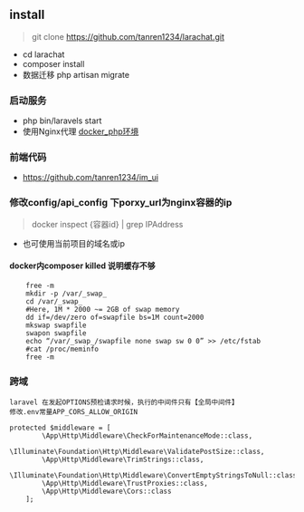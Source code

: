 ## install

>git clone https://github.com/tanren1234/larachat.git

- cd larachat
- composer install 
- 数据迁移 php artisan migrate
### 启动服务
- php bin/laravels start
- 使用Nginx代理 [docker_php环境](https://github.com/tanren1234/docker_php_env)


### 前端代码
- https://github.com/tanren1234/im_ui


### 修改config/api_config 下porxy_url为nginx容器的ip 
> docker inspect {容器id} | grep IPAddress
- 也可使用当前项目的域名或ip


#### docker内composer killed 说明缓存不够
```
    free -m
    mkdir -p /var/_swap_
    cd /var/_swap_
    #Here, 1M * 2000 ~= 2GB of swap memory
    dd if=/dev/zero of=swapfile bs=1M count=2000
    mkswap swapfile
    swapon swapfile
    echo “/var/_swap_/swapfile none swap sw 0 0” >> /etc/fstab
    #cat /proc/meminfo
    free -m
```

### 跨域
```
laravel 在发起OPTIONS预检请求时候，执行的中间件只有【全局中间件】
修改.env常量APP_CORS_ALLOW_ORIGIN

protected $middleware = [
        \App\Http\Middleware\CheckForMaintenanceMode::class,
        \Illuminate\Foundation\Http\Middleware\ValidatePostSize::class,
        \App\Http\Middleware\TrimStrings::class,
        \Illuminate\Foundation\Http\Middleware\ConvertEmptyStringsToNull::class,
        \App\Http\Middleware\TrustProxies::class,
        \App\Http\Middleware\Cors::class
    ];
```
